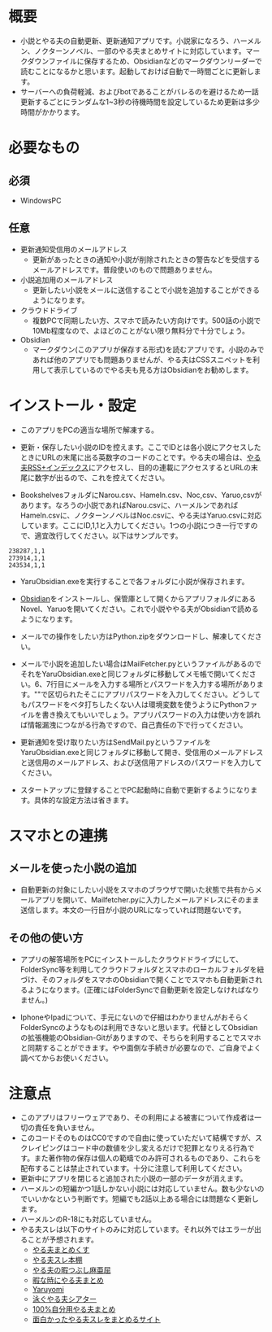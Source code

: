 # 概要　
- 小説とやる夫の自動更新、更新通知アプリです。小説家になろう、ハーメルン、ノクターンノベル、一部のやる夫まとめサイトに対応しています。マークダウンファイルに保存するため、Obsidianなどのマークダウンリーダーで読むことになるかと思います。起動しておけば自動で一時間ごとに更新します。
- サーバーへの負荷軽減、およびbotであることがバレるのを避けるため一話更新するごとにランダムな1~3秒の待機時間を設定しているため更新は多少時間がかかります。

# 必要なもの
## 必須
- WindowsPC
## 任意
- 更新通知受信用のメールアドレス 
    - 更新があったときの通知や小説が削除されたときの警告などを受信するメールアドレスです。普段使いのもので問題ありません。
- 小説追加用のメールアドレス
    - 更新したい小説をメールに送信することで小説を追加することができるようになります。
- クラウドドライブ 
    - 複数PCで同期したい方、スマホで読みたい方向けです。500話の小説で10Mb程度なので、よほどのことがない限り無料分で十分でしょう。
- Obsidian 
    - マークダウン(このアプリが保存する形式)を読むアプリです。小説のみであれば他のアプリでも問題ありませんが、やる夫はCSSスニペットを利用して表示しているのでやる夫も見る方はObsidianをお勧めします。

# インストール・設定
- このアプリをPCの適当な場所で解凍する。

- 更新・保存したい小説のIDを控えます。ここでIDとは各小説にアクセスしたときにURLの末尾に出る英数字のコードのことです。やる夫の場合は、[やる夫RSS+インデックス](https://rss.r401.net/)にアクセスし、目的の連載にアクセスするとURLの末尾に数字が出るので、これを控えてください。

- BookshelvesフォルダにNarou.csv、Hameln.csv、Noc,csv、Yaruo,csvがあります。なろうの小説であればNarou.csvに、ハーメルンであればHameln.csvに、ノクターンノベルはNoc.csvに、やる夫はYaruo.csvに対応しています。ここにID,1,1と入力してください。1つの小説につき一行ですので、適宜改行してください。以下はサンプルです。
```
238287,1,1
273914,1,1
243534,1,1
```

- YaruObsidian.exeを実行することで各フォルダに小説が保存されます。

- [Obsidian](https://obsidian.md/)をインストールし、保管庫として開くからアプリフォルダにあるNovel、Yaruoを開いてください。これで小説ややる夫がObsidianで読めるようになります。

- メールでの操作をしたい方はPython.zipをダウンロードし、解凍してください。

- メールで小説を追加したい場合はMailFetcher.pyというファイルがあるのでそれをYaruObsidian.exeと同じフォルダに移動してメモ帳で開いてください。6、7行目にメールを入力する場所とパスワードを入力する場所があります。""で区切られたそこにアプリパスワードを入力してください。どうしてもパスワードをベタ打ちしたくない人は環境変数を使うようにPythonファイルを書き換えてもいいでしょう。アプリパスワードの入力は使い方を誤れば情報漏洩につながる行為ですので、自己責任の下で行ってください。

- 更新通知を受け取りたい方はSendMail.pyというファイルをYaruObsidian.exeと同じフォルダに移動して開き、受信用のメールアドレスと送信用のメールアドレス、および送信用アドレスのパスワードを入力してください。

- スタートアップに登録することでPC起動時に自動で更新するようになります。具体的な設定方法は省きます。

# スマホとの連携
## メールを使った小説の追加
- 自動更新の対象にしたい小説をスマホのブラウザで開いた状態で共有からメールアプリを開いて、Mailfetcher.pyに入力したメールアドレスにそのまま送信します。本文の一行目が小説のURLになっていれば問題ないです。

## その他の使い方

- アプリの解答場所をPCにインストールしたクラウドドライブにして、FolderSync等を利用してクラウドフォルダとスマホのローカルフォルダを紐づけ、そのフォルダをスマホのObsidianで開くことでスマホも自動更新されるようになります。(正確にはFolderSyncで自動更新を設定しなければなりません。)

- IphoneやIpadについて、手元にないので仔細はわかりませんがおそらくFolderSyncのようなものは利用できないと思います。代替としてObsidianの拡張機能のObsidian-Gitがありますので、そちらを利用することでスマホと同期することができます。やや面倒な手続きが必要なので、ご自身でよく調べてからお使いください。

# 注意点
- このアプリはフリーウェアであり、その利用による被害について作成者は一切の責任を負いません。
- このコードそのものはCC0ですので自由に使っていただいて結構ですが、スクレイピングはコード中の数値を少し変えるだけで犯罪となりえる行為です。また著作物の保存は個人の範疇でのみ許可されるものであり、これらを配布することは禁止されています。十分に注意して利用してください。
- 更新中にアプリを閉じると追加された小説の一部のデータが消えます。
- ハーメルンの短編かつ1話しかない小説には対応していません。数も少ないのでいいかなという判断です。短編でも2話以上ある場合には問題なく更新します。
- ハーメルンのR-18にも対応していません。
- やる夫スレは以下のサイトのみに対応しています。それ以外ではエラーが出ることが予想されます。
    - [やる夫まとめくす](https://rss.r401.net/yaruo/sites/185)
    - [やる夫スレ本棚](https://rss.r401.net/yaruo/sites/184)
    - [やる夫の暇つぶし麻亜屈](https://rss.r401.net/yaruo/sites/57)
    - [暇な時にやる夫まとめ](https://rss.r401.net/yaruo/sites/139)
    - [Yaruyomi](https://rss.r401.net/yaruo/sites/3)
    - [泳ぐやる夫シアター](https://rss.r401.net/yaruo/sites/14)
    - [100%自分用やる夫まとめ](100%自分用やる夫まとめ)
    - [面白かったやる夫スレをまとめるサイト](https://rss.r401.net/yaruo/sites/122)
